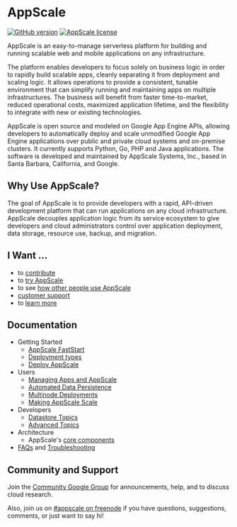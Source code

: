 # AppScale

[![GitHub version](https://badge.fury.io/gh/AppScale%2Fappscale.svg)](http://badge.fury.io/gh/AppScale%2Fappscale)
[![AppScale license](https://img.shields.io/badge/license-Apache%202-blue.svg)](https://github.com/AppScale/appscale/blob/master/LICENSE)

AppScale is an easy-to-manage serverless platform for building and running scalable web and mobile applications on any infrastructure. 

The platform enables developers to focus solely on business logic in order to rapidly build scalable apps, cleanly separating it from deployment and scaling logic. It allows operations to provide a consistent, tunable environment that can simplify running and maintaining apps on multiple infrastructures. The business will benefit from faster time-to-market, reduced operational costs, maximized application lifetime, and the flexibility to integrate with new or existing technologies.

AppScale is open source and modeled on Google App Engine APIs, allowing developers to automatically deploy and scale unmodified Google App Engine applications over public and private cloud systems and on-premise clusters. It currently supports Python, Go, PHP and Java applications. The software is developed and maintained by AppScale Systems, Inc., based in Santa Barbara, California, and Google.


## Why Use AppScale?
The goal of AppScale is to provide developers with a rapid, API-driven development platform that can run applications on any cloud infrastructure. AppScale decouples application logic from its service ecosystem to give developers and cloud administrators control over application deployment, data storage, resource use, backup, and migration.


## I Want ...
* to [contribute](https://github.com/AppScale/appscale/wiki/Contribute%21)
* to [try AppScale](https://www.appscale.com/get-started/)
* to see [how other people use AppScale](https://www.appscale.com/why-appscale/)
* [customer support](https://www.appscale.com/products/appscale-customer-success/)
* to [learn more](https://github.com/AppScale/appscale/wiki)


## Documentation
* Getting Started
  * [AppScale FastStart](https://www.appscale.com/get-started/)
  * [Deployment types](https://www.appscale.com/get-started/deployment-types/)
  * [Deploy AppScale](https://www.appscale.com/get-started/deploy-appscale/)
* Users
  * [Managing Apps and AppScale](https://www.appscale.com/get-started/management/)
  * [Automated Data Persistence](https://github.com/AppScale/appscale/wiki/Automated-Data-Persistence)
  * [Multinode Deployments](https://github.com/AppScale/appscale/wiki/Distributed-Deployment)
  * [Making AppScale Scale](https://github.com/AppScale/appscale/wiki#making-appscale-scale)
* Developers
  * [Datastore Topics](https://github.com/AppScale/appscale/wiki#datastore-topics)
  * [Advanced Topics](https://github.com/AppScale/appscale/wiki#advanced-topics)
* Architecture
  * AppScale's [core components](https://github.com/AppScale/appscale/wiki#learn-about-appscale-core-components)
* [FAQs](https://github.com/AppScale/appscale/wiki/FAQs) and [Troubleshooting](https://github.com/AppScale/appscale/wiki/Troubleshooting)

## Community and Support
Join the [Community Google Group](http://groups.google.com/group/appscale_community) for announcements, help, and to discuss cloud research.

Also, join us on [#appscale on freenode](http://webchat.freenode.net/?channels=appscale&uio=d4) if you have questions, suggestions, comments, or just want to say hi!
